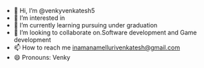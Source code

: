 - 👋 Hi, I’m @venkyvenkatesh5
- 👀 I’m interested in 
- 🌱 I’m currently learning pursuing under graduation
- 💞️ I’m looking to collaborate on.Software development and Game development
- 📫 How to reach me inamanamellurivenkatesh@gmail.com
- 😄 Pronouns: Venky

<!---
venkyvenkatesh5/venkyvenkatesh5 is a ✨ special ✨ repository because its `README.md` (this file) appears on your GitHub profile.
You can click the Preview link to take a look at your changes.
--->
